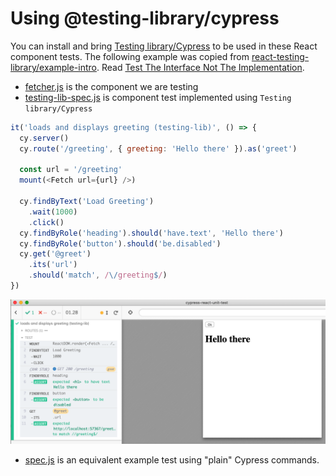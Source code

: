 # Using @testing-library/cypress

You can install and bring [Testing library/Cypress](https://testing-library.com/docs/react-testing-library/example-intro) to be used in these React component tests. The following example was copied from [react-testing-library/example-intro](https://testing-library.com/docs/react-testing-library/example-intro). Read [Test The Interface Not The Implementation](https://glebbahmutov.com/blog/test-the-interface/).

- [fetcher.js](fetcher.js) is the component we are testing
- [testing-lib-spec.js](testing-lib-spec.js) is component test implemented using `Testing library/Cypress`

```js
it('loads and displays greeting (testing-lib)', () => {
  cy.server()
  cy.route('/greeting', { greeting: 'Hello there' }).as('greet')

  const url = '/greeting'
  mount(<Fetch url={url} />)

  cy.findByText('Load Greeting')
    .wait(1000)
    .click()
  cy.findByRole('heading').should('have.text', 'Hello there')
  cy.findByRole('button').should('be.disabled')
  cy.get('@greet')
    .its('url')
    .should('match', /\/greeting$/)
})
```

![Test image](images/test.png)

- [spec.js](spec.js) is an equivalent example test using "plain" Cypress commands.
